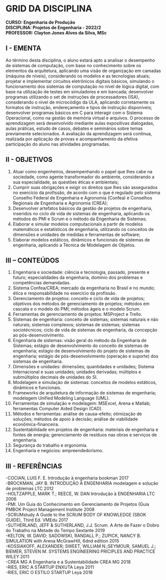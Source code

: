 # GRID DA DISCIPLINA 

**CURSO: Engenharia de Produção**  
**DISCIPLINA: Projetos de Engenharia - 2022/2**  
**PROFESSOR: Clayton Jones Alves da Silva, MSc**

## I - EMENTA
Ao término desta disciplina, o aluno estará apto a analisar o desempenho de sistemas de computação, com base no conhecimento sobre os elementos da arquitetura, aplicando uma visão de organização em camadas (máquina de níveis), considerando os modelos e as tecnologias atuais; projetar e implementar circuitos eletrônicos digitais básicos, simulando o funcionamento dos sistemas de computação no nível de lógica digital, com base na utilização de testes em simuladores e em bancada; desenvolver programas utilizando o set de instruções de processadores (ISA), considerando o nível de microcódigo da ULA, aplicando corretamente os formatos de instrução, endereçamento e tipos de instrução disponíveis; desenvolver programas básicos em C para interagir com o Sistema Operacional, como na gestão de memória virtual e arquivos. O processo de aprendizagem será desenvolvido mediante aulas expositivas dialogadas, aulas práticas, estudo de casos, debates e
seminários sobre temas previamente selecionados. A avaliação da aprendizagem será contínua, realizada por aplicação de provas e acompanhamento da efetiva participação do aluno nas atividades programadas.

## II - OBJETIVOS 

1. Atuar como engenheiros, desempenhando o papel que lhes cabe na sociedade, como agente transformador do ambiente, considerando a sua especialidade, as questões éticas e ambientais;
2. Cumprir suas obrigações e exigir os direitos que lhes são assegurados no exercício da profissão, de acordo com o que é regulado pelo sistema Conselho Federal de Engenharia e Agronomia (Confea) e Conselhos Regionais de Engenharia e Agronomia (CREA);
3. Desenvolver artefatos básicos da gestão de projetos de engenharia, inseridos no ciclo de vida de sistemas de engenharia, aplicando os métodos do PMI e Scrum e o método da Engenharia de Sistemas;
4. Elaborar e simular modelos computacionais a partir de modelos matemáticos e estatísticos de engenharia, utilizando os conceitos de dimensões e unidades de medidas e ferramentas de software;
5. Elaborar modelos estáticos, dinâmicos e funcionais de sistemas de engenharia, aplicando a Técnica de Modelagem de Objetos. 
 
## III – CONTEÚDOS

1. Engenharia e sociedade: ciência e tecnologia, passado, presente e futuro; especialidades da engenharia, domínio dos problemas e competências demandadas.
2. Sistema Confea/CREA; mercado da engenharia no Brasil e no mundo; ética e responsabilidade no exercício da profissão. 
3. Gerenciamento de projetos: conceito e ciclo de vida de projetos; objetivos dos métodos de gerenciamento de projetos; métodos em cascata e o modelo do PMI; métodos ágeis e o modelo Scrum. 
4. Ferramentas de gerenciamento de projetos: MSProject e Trello.
5. Sistemas de engenharia: conceito de sistemas; sistemas naturais e não naturais; sistemas complexos; sistemas de sistemas; sistemas sociotécnicos; ciclo de vida de sistemas de engenharia, da concepção ao pós-desenvolvimento. 
6. Engenharia de sistemas: visão geral do método da Engenharia de Sistemas; estágio de desenvolvimento do conceito de sistemas de engenharia; estágio de desenvolvimento do projeto de sistemas de engenharia; estágio de pós-desenvolvimento (operação e suporte) dos sistemas de engenharia.
7. Dimensões e unidades: dimensões; quantidades e unidades; Sistema Internacional e suas unidades; unidades derivadas; múltiplos e submúltiplos decimais de unidades do SI.
8. Modelagem e simulação de sistemas: conceitos de modelos estáticos, dinâmicos e funcionais.
9. Frameworks de arquitetura de informação de sistemas de engenharia; modelagem Unified Modeling Language (UML).
10. Ferramentas de simulação e modelagem: MSExcel, Arena e Matlab; ferramentas Computer Aided Design (CAD).
11. Métodos e ferramentas: análise de causa-efeito; otimização de soluções; métodos de apoio à decisão; análise de viabilidade econômica-financeira.
12. Sustentabilidade em projetos de engenharia: materiais de engenharia e fontes de energia; gerenciamento de resíduos nas obras e serviços de engenharia.
13. Segurança do trabalho e ergonomia. 
14. Engenharia e negócios: empreendedorismo.

## III - REFERÊNCIAS  

-COCIAN, LUIS F. E.	Introdução à engenharia	bookman	2017  
-BROCKMAN, JAY B.	INTRODUÇÃO À ENGENHARIA modelagem e solução de problemas	LTC	2012  
-HOLTZAPPLE, MARK T.; REECE, W. DAN	Introdução à ENGENHARIA	LTC	2006  
-PMI.	Um Guia do Conhecimento em Gerenciamento de Projetos (Guia PMBOK	Project Management Institute	2008  
-SCRUMstudy	A Guide to the SCRUM BODY OF KNOWLEDGE (SBOK GUIDE), Third Ed.	VMEdu	2017  
-SUTHERLAND, JEFF & SUTHERLAND, J.J.	Scrum. A Arte de Fazer o Dobro do Trabalho na Metade do Tempo	Sextante	2019  
-KELTON, W. DAVID; SADOWSKI, RANDALL P.; ZUPICK, NANCY B.	SIMULATION with Arena	McGrawHill, 6dnd edition	2015  
-KOSSIAKOFF, ALEXANDER; SWEET, WILLIAM N.;SEYMOUR, SAMUEL J.; BIEMER, STEVEN M.	SYSTEMS ENGINEERING PRICIPLES AND PRACTICE	WILEY	2011  
-CREA MG	A Engenharia e a Sustentabilidade	CREA MG	2018  
-RIES, ERIC	A STARTUP ENXUTA	Leya	2011  
-RIES, ERIC	O ESTILO STARTUP	Leya	2018

